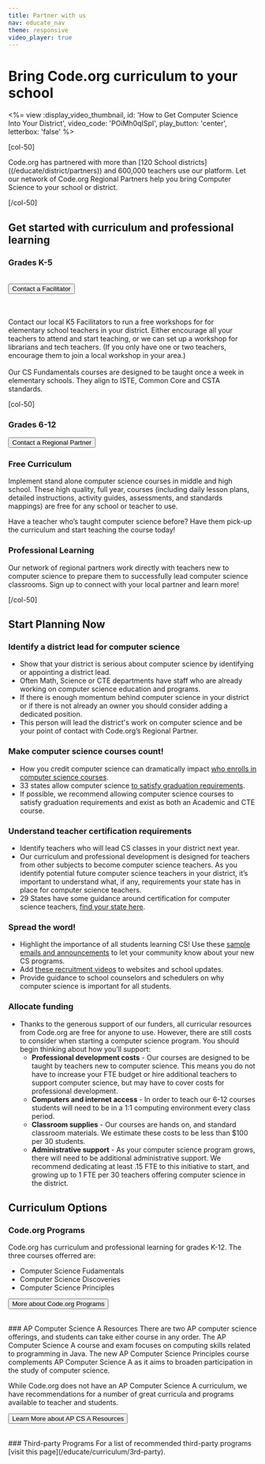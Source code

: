 ```yaml
---
title: Partner with us
nav: educate_nav
theme: responsive
video_player: true
---
```

# Bring Code.org curriculum to your school

<div class="col-50" style="padding-right: 20px">

<%= view :display_video_thumbnail, id: 'How to Get Computer Science Into Your District', video_code: 'POiMh0qISpI', play_button: 'center', letterbox: 'false' %>

</div>

[col-50]

Code.org has partnered with more than [120 School districts] ((/educate/district/partners)) and 600,000 teachers use our platform. Let our network of Code.org Regional Partners help you bring Computer Science to your school or district.

[/col-50]

<div style="clear:both"></div>

## Get started with curriculum and professional learning

<div class="col-50" style="padding-right: 20px">

<strong><h3>Grades K-5</h3></strong>
<br>
<a href="/educate/professional-learning/cs-fundamentals-directory"><button>Contact a Facilitator</button></a>

<br>
<br>
Contact our local K5 Facilitators to run a free workshops for for elementary school teachers in your district. Either encourage all your teachers to attend and start teaching, or we can set up a workshop for librarians and tech teachers. (If you only have one or two teachers, encourage them to join a local workshop in your area.)

<br>
<br>
Our CS Fundamentals courses are designed to be taught once a week in elementary schools. They align to ISTE, Common Core and CSTA standards.

</div>

[col-50]

### **Grades 6-12**	
[<button>Contact a Regional Partner</button>](/)

### Free Curriculum

Implement stand alone computer science courses in middle and high school.  These high quality, full year, courses (including daily lesson plans, detailed instructions, activity guides, assessments, and standards mappings) are free for any school or teacher to use.

Have a teacher who’s taught computer science before? Have them pick-up the curriculum and start teaching the course today!

### Professional Learning

Our network of regional partners work directly with teachers new to computer science to prepare them to successfully lead computer science classrooms.  Sign up to connect with your local partner and learn more!

[/col-50]

<div style="clear: both;"></div>


## Start Planning Now 

### Identify a district lead for computer science

- Show that your district is serious about computer science by identifying or appointing a district lead.
- Often Math, Science or CTE departments have staff who are already working on computer science education and programs. 
- If there is enough momentum behind computer science in your district or if there is not already an owner you should consider adding a dedicated position.
- This person will lead the district's work on computer science and be your point of contact with Code.org’s Regional Partner.

### Make computer science courses count!

- How you credit computer science can dramatically impact [who enrolls in computer science courses](https://www.google.com/url?q=http://blog.code.org/post/121123281798/md&sa=D&ust=1503429211525000&usg=AFQjCNGbt8TOF423vE4k2IeeeLdM__wZuw).
- 33 states allow computer science [to satisfy graduation requirements](/promote).
- If possible, we recommend allowing computer science courses to satisfy graduation requirements and exist as both an Academic and CTE course.

### Understand teacher certification requirements 

- Identify teachers who will lead CS classes in your district next year.
- Our curriculum and professional development is designed for teachers from other subjects to become computer science teachers.  As you identify potential future computer science teachers in your district, it’s important to understand what, if any, requirements your state has in place for computer science teachers.
- 29 States have some guidance around certification for computer science teachers, [find your state here](https://docs.google.com/spreadsheets/d/1YtTVcpQXoZz0IchihwGOihaCNeqCz2HyLwaXYpyb2SQ/pubhtml#).

### Spread the word!

- Highlight the importance of all students learning CS! Use these [sample emails and announcements](https://code.org/educate/resources/recruit#blurbs) to let your community know about your new CS programs.
- Add [these recruitment videos](/educate/resources/recruit#videos) to websites and school updates.
- Provide guidance to school counselors and schedulers on why computer science is important for all students.

### Allocate funding

- Thanks to the generous support of our funders, all curricular resources from Code.org are free for anyone to use.  However, there are still costs to consider when starting a computer science program.  You should begin thinking about how you’ll support:
	- **Professional development costs** - Our courses are designed to be taught by teachers new to computer science. This means you do not have to increase your FTE budget or hire additional teachers to support computer science, but may have to cover costs for professional development.
	- **Computers and internet access** - In order to teach our 6-12 courses students will need to be in a 1:1 computing environment every class period.
	- **Classroom supplies** -  Our courses are hands on, and standard classroom materials.  We estimate these costs to be less than $100 per 30 students.
	- **Administrative support** - As your computer science program grows, there will need to be additional administrative support. We recommend dedicating at least .15 FTE to this initiative to start, and growing up to 1 FTE per 30 teachers offering computer science in the district.

## Curriculum Options

### Code.org Programs
Code.org has curriculum and professional learning for grades K-12. The three courses offerred are: 

- Computer Science Fudamentals
- Computer Science Discoveries
- Computer Science Principles

[<button>More about Code.org Programs</button>](http://studio.code.org/courses)
 
<br>
### AP Computer Science A Resources
There are two AP computer science offerings, and students can take either course in any order. The AP Computer Science A course and exam focuses on computing skills related to programming in Java. The new AP Computer Science Principles course complements AP Computer Science A as it aims to broaden participation in the study of computer science.

While Code.org does not have an AP Computer Science A curriculum, we have recommendations for a number of great curricula and programs available to teacher and students.

[<button>Learn More about AP CS A Resources</button>](/educate/curriculum/apcsa)

<br>
### Third-party Programs
For a list of recommended third-party programs [visit this page](/educate/curriculum/3rd-party).





